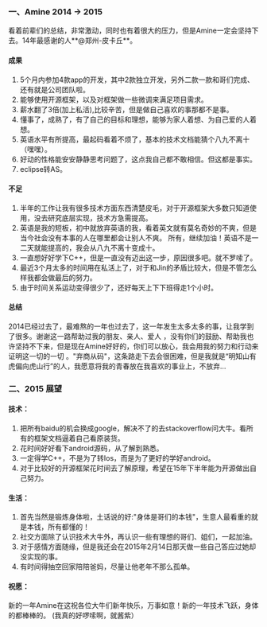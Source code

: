 ### 一、Amine 2014 -> 2015
看着前辈们的总结，非常激动，同时也有着很大的压力，但是Amine一定会坚持下去。14年最感谢的人**@郑州-皮卡丘**。  
#### 成果
1. 5个月内参加4款app的开发，其中2款独立开发，另外二款一款和哥们完成、还有就是公司团队啦。  
2. 能够使用开源框架，以及对框架做一些微调来满足项目需求。   
3. 薪水翻了3倍(加上私活),比较辛苦，但是做自己喜欢的事那都不是事。  
4. 懂事了，成熟了，有了自己的目标和理想，能够为家人着想、为自己爱的人着想。  
5. 英语水平有所提高，最起码看着不烦了，基本的技术文档能猜个八九不离十（嘿嘿）。  
6. 好动的性格能安安静静思考问题了，这点我自己都不敢相信。但这都是事实。
7. eclipse转AS。  
#### 不足
 1. 半年的工作让我有很多技术方面东西清楚皮毛，对于开源框架大多数只知道使用，没去研究底层实现，技术方急需提高。
  2. 英语是我的短板，初中就放弃英语的我，看着英文就有莫名奇妙的不爽，但是当今社会没有本事的人在哪里都会让别人不爽。
     所有，继续加油！英语不是一二天就能提高的，我会从八九不离十变成十。
  3. 一直想好好学下C++，但是一直没有迈出这一步，原因很多吧。就不罗嗦了。
  4. 最近3个月太多的时间用在私活上了，对于和Jin的矛盾比较大，但是不管怎么样我都会做最后的努力。
  5. 由于时间关系运动变得很少了，还好每天上下下班得走1个小时。
#### 总结
  2014已经过去了，最难熬的一年也过去了，这一年发生太多太多的事，让我学到了很多。谢谢这一路帮助过我的朋友、亲人、爱人
  ，没有你们的鼓励、帮助我也许坚持不下来，但是现在Amine好好的，你们可以放心，我会用我的努力和行动来证明这一切的一切
  。"弃商从码"，这条路走下去会很困难，但是我就是“明知山有虎偏向虎山行”的人，我愿意将我的青春放在我喜欢的事业上，不放弃...
  
### 二、2015 展望
#### 技术：
  1. 把所有baidu的机会换成google，解决不了的去stackoverflow问大牛。看所有的框架文档逼着自己看原装货。
  2. 花时间好好看下android源码，从了解到熟悉。
  3. 一定得学C++，不是为了转Ios，而是为了更好的学好android。
  4. 对于比较好的开源框架花时间去了解原理，希望在15年下半年能为开源做出自己努力。
#### 生活：
  1. 首先当然是锻炼身体啦，土话说的好:"身体是哥们的本钱"，生意人最看重的就是本钱，所有都懂的！
  2. 社交方面除了认识技术大牛外，再认识一些有理想的哥们、姐们，一起加油。
  3. 对于感情方面随缘，但是我还会在2015年2月14日那天做一些自己答应过她却没实现的事。
  4. 有时间得抽空回家陪陪爸妈，尽量让他老年不那么孤单。
#### 祝愿：
   新的一年Amine在这祝各位大牛们新年快乐，万事如意！新的一年技术飞跃，身体的都棒棒的。
   (我真的好啰嗦啊，就酱紫）
  
